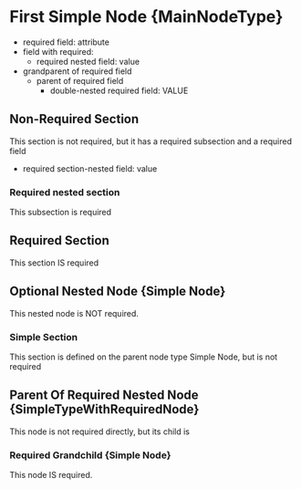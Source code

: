 ﻿# First Simple Node {MainNodeType}

- required field: attribute
- field with required:
  - required nested field: value
- grandparent of required field
  - parent of required field
    - double-nested required field: VALUE

## Non-Required Section

This section is not required, but it has a required subsection and a required field

- required section-nested field: value

### Required nested section

This subsection is required

## Required Section

This section IS required

## Optional Nested Node {Simple Node}

This nested node is NOT required.

### Simple Section

This section is defined on the parent node type Simple Node, but is not required

## Parent Of Required Nested Node {SimpleTypeWithRequiredNode}

This node is not required directly, but its child is

### Required Grandchild {Simple Node}

This node IS required.